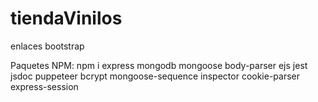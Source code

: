 # tiendaVinilos

enlaces bootstrap

Paquetes NPM:
npm i express mongodb mongoose body-parser ejs jest jsdoc puppeteer bcrypt mongoose-sequence inspector cookie-parser express-session
